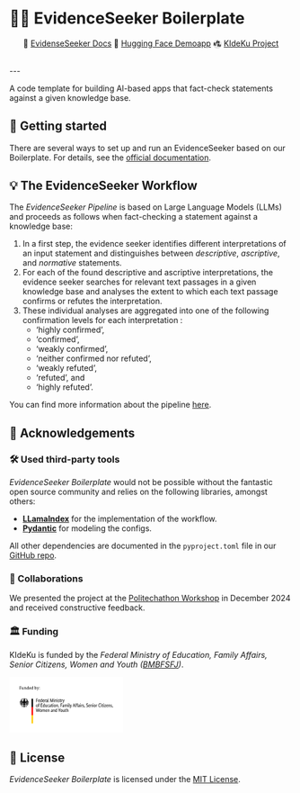 # 🕵️‍♀️ EvidenceSeeker Boilerplate <!-- omit in toc -->

<div align="center">
  <p align="center">
 📙 <a href="https://debatelab.github.io/evidence-seeker">EvidenseSeeker Docs</a>
 🤗 <a href="https://huggingface.co/spaces/DebateLabKIT/evidence-seeker-demo">Hugging Face Demoapp</a>
    <img src="./docs_src/img/logoKIdeKu.jpg" alt="KIdeKu Logo" width="15" style="vertical-align: middle;"> <a href="https://compphil2mmae.github.io/research/kideku/">KIdeKu Project</a>
  </p>
</div>
<br/>
---

A code template for building AI-based apps that fact-check statements against a given knowledge base. 



## 🚀 Getting started

There are several ways to set up and run an EvidenceSeeker based on our Boilerplate. For details, see the [official documentation](https://debatelab.github.io/evidence-seeker).

## 💡 The EvidenceSeeker Workflow

The *EvidenceSeeker Pipeline* is based on Large Language Models (LLMs) and proceeds as follows when fact-checking a statement against a knowledge base:

1. In a first step, the evidence seeker identifies different interpretations of an input statement and distinguishes between *descriptive*, *ascriptive*, and *normative* statements.
2. For each of the found descriptive and ascriptive interpretations, the evidence seeker searches for relevant text passages in a given knowledge base and analyses the extent to which each text passage confirms or refutes the interpretation.
3. These individual analyses are aggregated into one of the following confirmation levels for each interpretation :
    + ‘highly confirmed’,
    + ‘confirmed’,
    + ‘weakly confirmed’,
    + ‘neither confirmed nor refuted’,
    + ‘weakly refuted’,
    + ‘refuted’, and
    + ‘highly refuted’.

You can find more information about the pipeline [here](https://debatelab.github.io/evidence-seeker/workflow.html).


## 🙏 Acknowledgements


###  🛠️ Used third-party tools

 *EvidenceSeeker Boilerplate* would not be possible without the fantastic open source community and relies on the following libraries, amongst others:

- **[LLamaIndex](https://docs.llamaindex.ai/en/stable/)** for the implementation of the workflow.
- **[Pydantic](https://pydantic.dev/)** for modeling the configs.

All other dependencies are documented in the `pyproject.toml` file in our  [GitHub repo](https://github.com/debatelab/evidence-seeker).


### 🤝 Collaborations

We presented the project at the [Politechathon Workshop](https://www.wahlexe.de/en/) in December 2024 and received constructive feedback.


### 🏛️ Funding 

KIdeKu is funded by the *Federal Ministry of Education, Family Affairs, Senior Citizens, Women and Youth ([BMBFSFJ](https://www.bmbfsfj.bund.de/bmbfsfj/meta/en))*.


<a href="https://www.bmbfsfj.bund.de/bmbfsfj/meta/en">
  <img src="./docs_src/img/funding.png" alt="BMFSFJ Funding" width="40%">
</a>

## 📄 License

*EvidenceSeeker Boilerplate* is licensed under the [MIT License](https://opensource.org/licenses/MIT).

